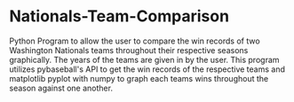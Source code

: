 # Nationals-Team-Comparison
Python Program to allow the user to compare the win records of two Washington Nationals teams throughout their respective seasons graphically. The years of the teams are given in by the user. This program utilizes pybaseball's API to get the win records of the respective teams and matplotlib pyplot with numpy to graph each teams wins throughout the season against one another. 
